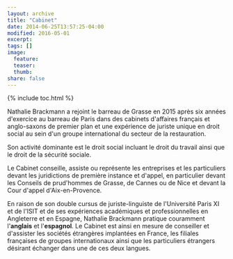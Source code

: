 ```yaml
---
layout: archive
title: "Cabinet"
date: 2014-06-25T13:57:25-04:00
modified: 2016-05-01
excerpt:
tags: []
image:
  feature: 
  teaser: 
  thumb:
share: false
---
```



{% include toc.html %}

Nathalie Brackmann a rejoint le barreau de Grasse en 2015 après six années d'exercice au barreau de Paris dans des cabinets d'affaires français et anglo-saxons de premier plan et une expérience de juriste unique en droit social au sein d'un groupe international du secteur de la restauration.

Son activité dominante est le droit social incluant le droit du travail ainsi que le droit de la sécurité sociale.

Le Cabinet conseille, assiste ou représente les entreprises et les particuliers devant les juridictions de première instance et d'appel, en particulier devant les Conseils de prud'hommes de Grasse, de Cannes ou de Nice et devant la Cour d'appel d'Aix-en-Provence.   

En raison de son double cursus de juriste-linguiste de l'Université Paris XI et de l'ISIT et de ses expériences académiques et professionnelles en Angleterre et en Espagne, Nathalie Brackmann pratique couramment l'**anglais** et l'**espagnol**. Le Cabinet est ainsi en mesure de conseiller et d'assister les sociétés étrangères implantées en France, les filiales françaises de groupes internationaux ainsi que les particuliers étrangers désirant échanger dans une de ces deux langues.
